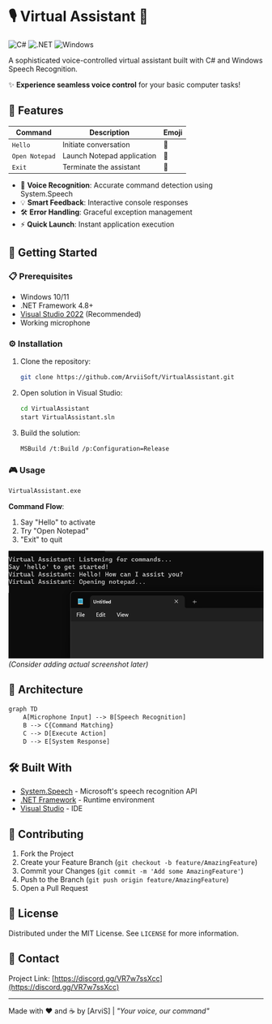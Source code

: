 # 🎙️ Virtual Assistant 🤖

![C#](https://img.shields.io/badge/C%23-239120?logo=c-sharp&logoColor=white)
![.NET](https://img.shields.io/badge/.NET-512BD4?logo=dotnet&logoColor=white)
![Windows](https://img.shields.io/badge/Windows-0078D6?logo=windows&logoColor=white)

A sophisticated voice-controlled virtual assistant built with C# and Windows Speech Recognition.

✨ **Experience seamless voice control** for your basic computer tasks!

## 🌟 Features

| Command        | Description                | Emoji |
| -------------- | -------------------------- | ----- |
| `Hello`        | Initiate conversation      | 👋    |
| `Open Notepad` | Launch Notepad application | 📓    |
| `Exit`         | Terminate the assistant    | 🚪    |

- 🎯 **Voice Recognition**: Accurate command detection using System.Speech
- 💡 **Smart Feedback**: Interactive console responses
- 🛠️ **Error Handling**: Graceful exception management
- ⚡ **Quick Launch**: Instant application execution

## 🚀 Getting Started

### 📋 Prerequisites

- Windows 10/11
- .NET Framework 4.8+
- [Visual Studio 2022](https://visualstudio.microsoft.com/) (Recommended)
- Working microphone

### ⚙️ Installation

1. Clone the repository:
   ```bash
   git clone https://github.com/ArviiSoft/VirtualAssistant.git
   ```
2. Open solution in Visual Studio:
   ```bash
   cd VirtualAssistant
   start VirtualAssistant.sln
   ```
3. Build the solution:
   ```bash
   MSBuild /t:Build /p:Configuration=Release
   ```

### 🎮 Usage

```bash
VirtualAssistant.exe
```

**Command Flow**:

1. Say "Hello" to activate
2. Try "Open Notepad"
3. "Exit" to quit

![Demo](./assets/demo.png)
_(Consider adding actual screenshot later)_

## 🧠 Architecture

```mermaid
graph TD
    A[Microphone Input] --> B[Speech Recognition]
    B --> C{Command Matching}
    C --> D[Execute Action]
    D --> E[System Response]
```

## 🛠️ Built With

- [System.Speech](https://docs.microsoft.com/en-us/dotnet/api/system.speech) - Microsoft's speech recognition API
- [.NET Framework](https://dotnet.microsoft.com/) - Runtime environment
- [Visual Studio](https://visualstudio.microsoft.com/) - IDE

## 🤝 Contributing

1. Fork the Project
2. Create your Feature Branch (`git checkout -b feature/AmazingFeature`)
3. Commit your Changes (`git commit -m 'Add some AmazingFeature'`)
4. Push to the Branch (`git push origin feature/AmazingFeature`)
5. Open a Pull Request

## 📜 License

Distributed under the MIT License. See `LICENSE` for more information.

## 📧 Contact

Project Link: [https://discord.gg/VR7w7ssXcc](https://discord.gg/VR7w7ssXcc)

---

Made with ❤️ and ☕ by [ArviS] | _"Your voice, our command"_
